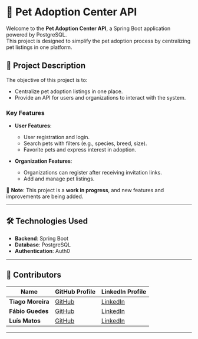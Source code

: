 # 🐾 Pet Adoption Center API

Welcome to the **Pet Adoption Center API**, a Spring Boot application powered by PostgreSQL.  
This project is designed to simplify the pet adoption process by centralizing pet listings in one platform.

## 📖 Project Description
The objective of this project is to:
- Centralize pet adoption listings in one place.
- Provide an API for users and organizations to interact with the system.

### Key Features
- **User Features**:
    - User registration and login.
    - Search pets with filters (e.g., species, breed, size).
    - Favorite pets and express interest in adoption.

- **Organization Features**:
    - Organizations can register after receiving invitation links.
    - Add and manage pet listings.

🚧 **Note**: This project is a **work in progress**, and new features and improvements are being added.

---

## 🛠️ Technologies Used
- **Backend**: Spring Boot
- **Database**: PostgreSQL
- **Authentication**: Auth0

---

## 👥 Contributors

| Name              | GitHub Profile                                | LinkedIn Profile                             |  
|-------------------|-----------------------------------------------|----------------------------------------------|  
| **Tiago Moreira** | [GitHub](https://github.com/TiagoJM95)      | [LinkedIn](https://www.linkedin.com/in/tiagojm95/) |  
| **Fábio Guedes**  | [GitHub](https://github.com/Fguedes10/fguedes10)    | [LinkedIn](https://www.linkedin.com/in/fguedes10/)  |  
| **Luís Matos**    | [GitHub](https://github.com/mtsluis/mtsluis)    | [LinkedIn](https://www.linkedin.com/in/matosmluis/)  |  

---
